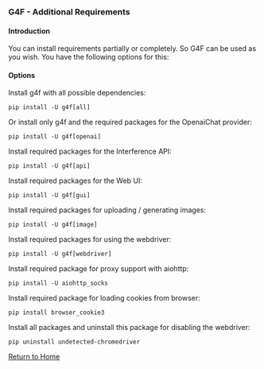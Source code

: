 ### G4F - Additional Requirements

#### Introduction

You can install requirements partially or completely. So G4F can be used as you wish. You have the following options for this:

#### Options

Install g4f with all possible dependencies:
```
pip install -U g4f[all]
```
Or install only g4f and the required packages for the OpenaiChat provider:
```
pip install -U g4f[openai]
```
Install required packages for the Interference API:
```
pip install -U g4f[api]
```
Install required packages for the Web UI:
```
pip install -U g4f[gui]
```
Install required packages for uploading / generating images:
```
pip install -U g4f[image]
```
Install required packages for using the webdriver:
```
pip install -U g4f[webdriver]
```
Install required package for proxy support with aiohttp:
```
pip install -U aiohttp_socks
```
Install required package for loading cookies from browser:
```
pip install browser_cookie3
```
Install all packages and uninstall this package for disabling the webdriver:
```
pip uninstall undetected-chromedriver
```

[Return to Home](/)
